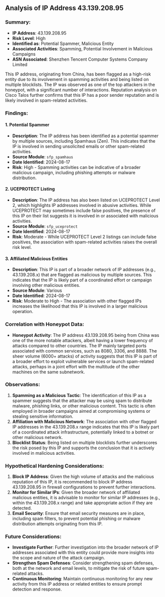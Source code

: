 ## Analysis of IP Address 43.139.208.95

### Summary:
- **IP Address**: 43.139.208.95
- **Risk Level**: High
- **Identified as**: Potential Spammer, Malicious Entity
- **Associated Activities**: Spamming, Potential Involvement in Malicious Campaigns
- **ASN Associated**: Shenzhen Tencent Computer Systems Company Limited

This IP address, originating from China, has been flagged as a high-risk entity due to its involvement in spamming activities and being listed on multiple blocklists. The IP was observed as one of the top attackers in the honeypot, with a significant number of interactions. Reputation analysis on Cisco Talos further confirms that this IP has a poor sender reputation and is likely involved in spam-related activities.

### Findings:
#### 1. Potential Spammer
   - **Description**: The IP address has been identified as a potential spammer by multiple sources, including Spamhaus (Zen). This indicates that the IP is involved in sending unsolicited emails or other spam-related activities.
   - **Source Module**: `sfp_spamhaus`
   - **Date Identified**: 2024-08-17
   - **Risk**: High - Spamming activities can be indicative of a broader malicious campaign, including phishing attempts or malware distribution.

#### 2. UCEPROTECT Listing
   - **Description**: The IP address has also been listed on UCEPROTECT Level 2, which highlights IP addresses involved in abusive activities. While UCEPROTECT may sometimes include false positives, the presence of this IP on their list suggests it is involved in or associated with malicious activities.
   - **Source Module**: `sfp_uceprotect`
   - **Date Identified**: 2024-08-17
   - **Risk**: Moderate - While UCEPROTECT Level 2 listings can include false positives, the association with spam-related activities raises the overall risk level.

#### 3. Affiliated Malicious Entities
   - **Description**: This IP is part of a broader network of IP addresses (e.g., 43.139.208.x) that are flagged as malicious by multiple sources. This indicates that the IP is likely part of a coordinated effort or campaign involving other malicious entities.
   - **Source Module**: Various
   - **Date Identified**: 2024-08-17
   - **Risk**: Moderate to High - The association with other flagged IPs increases the likelihood that this IP is involved in a larger malicious operation.

### Correlation with Honeypot Data:
- **Honeypot Activity**: The IP address 43.139.208.95 being from China was one of the more notable attackers, albeit having a lower frequency of attacks compared to other countries. The IP mainly targeted ports associated with common services, such as 8080, 3306, and 8888. The sheer volume (6000+ attacks) of activity suggests that this IP is part of a broader effort to exploit vulnerable services or launch spam-related attacks, perhaps in a joint effort with the multitude of the other machines on the same subnetwork. 

### Observations:
1. **Spamming as a Malicious Tactic**: The identification of this IP as a spammer suggests that the attacker may be using spam to distribute malware, phishing links, or other malicious content. This tactic is often employed in broader campaigns aimed at compromising systems or stealing sensitive information.
2. **Affiliation with Malicious Network**: The association with other flagged IP addresses in the 43.139.208.x range indicates that this IP is likely part of a coordinated attack infrastructure, potentially linked to a botnet or other malicious network.
3. **Blocklist Status**: Being listed on multiple blocklists further underscores the risk posed by this IP and supports the conclusion that it is actively involved in malicious activities.

### Hypothetical Hardening Considerations:
1. **Block IP Address**: Given the high volume of attacks and the malicious reputation of this IP, it is recommended to block IP address 43.139.208.95 in firewall configurations to prevent further interactions.
2. **Monitor for Similar IPs**: Given the broader network of affiliated malicious entities, it is advisable to monitor for similar IP addresses (e.g., within the 43.139.208.x range) and take appropriate action if they are detected.
3. **Email Security**: Ensure that email security measures are in place, including spam filters, to prevent potential phishing or malware distribution attempts originating from this IP.

### Future Considerations:
- **Investigate Further**: Further investigation into the broader network of IP addresses associated with this entity could provide more insights into the scope and nature of the attack campaign.
- **Strengthen Spam Defenses**: Consider strengthening spam defenses, both at the network and email levels, to mitigate the risk of future spam-related attacks.
- **Continuous Monitoring**: Maintain continuous monitoring for any new activity from this IP address or related entities to ensure prompt detection and response.

